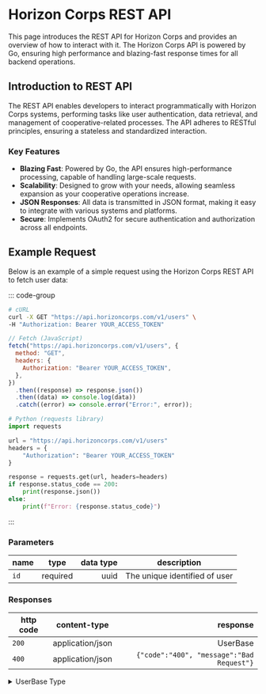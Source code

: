 # Horizon Corps REST API

This page introduces the REST API for Horizon Corps and provides an overview of how to interact with it. The Horizon Corps API is powered by Go, ensuring high performance and blazing-fast response times for all backend operations.

## Introduction to REST API

The REST API enables developers to interact programmatically with Horizon Corps systems, performing tasks like user authentication, data retrieval, and management of cooperative-related processes. The API adheres to RESTful principles, ensuring a stateless and standardized interaction.

### Key Features

- **Blazing Fast**: Powered by Go, the API ensures high-performance processing, capable of handling large-scale requests.
- **Scalability**: Designed to grow with your needs, allowing seamless expansion as your cooperative operations increase.
- **JSON Responses**: All data is transmitted in JSON format, making it easy to integrate with various systems and platforms.
- **Secure**: Implements OAuth2 for secure authentication and authorization across all endpoints.

## Example Request

Below is an example of a simple request using the Horizon Corps REST API to fetch user data:

::: code-group

```bash [cURL]
# cURL
curl -X GET "https://api.horizoncorps.com/v1/users" \
-H "Authorization: Bearer YOUR_ACCESS_TOKEN"
```

```js [Javascript]
// Fetch (JavaScript)
fetch("https://api.horizoncorps.com/v1/users", {
  method: "GET",
  headers: {
    Authorization: "Bearer YOUR_ACCESS_TOKEN",
  },
})
  .then((response) => response.json())
  .then((data) => console.log(data))
  .catch((error) => console.error("Error:", error));
```

```py [python 🐍]
# Python (requests library)
import requests

url = "https://api.horizoncorps.com/v1/users"
headers = {
    "Authorization": "Bearer YOUR_ACCESS_TOKEN"
}

response = requests.get(url, headers=headers)
if response.status_code == 200:
    print(response.json())
else:
    print(f"Error: {response.status_code}")
```

:::

### Parameters

| name |   type   | data type | description                   |
| ---- | :------: | --------: | ----------------------------- |
| `id` | required |      uuid | The unique identified of user |

### Responses

| http code |   content-type   |                                  response |
| --------- | :--------------: | ----------------------------------------: |
| `200`     | application/json |                                  UserBase |
| `400`     | application/json | `{"code":"400", "message":"Bad Request"}` |

<details>
<summary>UserBase Type</summary>

| Field                |    Type    |                                              Description |
| -------------------- | :--------: | -------------------------------------------------------: |
| `id`                 |   string   |                           Unique identifier for the user |
| `email`              |   string   |                                     User's email address |
| `username`           |   string   |                             Unique username for the user |
| `firstName`          |   string   |                                        User's first name |
| `middleName`         |  string?   |                            (Optional) User's middle name |
| `lastName`           |   string   |                                         User's last name |
| `contactNumber`      |   string   |                                    User's contact number |
| `permanentAddress`   |   string   |                                 User's permanent address |
| `description`        |   string   |                  A short description or bio for the user |
| `birthDate`          |    Date    |                                     User's date of birth |
| `validEmail`         |  boolean   |                Indicates if the user's email is verified |
| `validContactNumber` |  boolean   |       Indicates if the user's contact number is verified |
| `mediaId`            |  string?   |              (Optional) ID of the user's profile picture |
| `profilePicture`     |   Media?   | (Optional) Media object representing the profile picture |
| `roles`              |   Role[]   |                      Array of roles assigned to the user |
| `status`             | UserStatus |                               Current status of the user |

</details>

